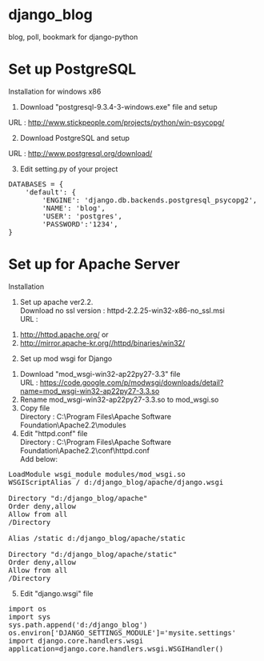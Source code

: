 django_blog
===========

blog, poll, bookmark for django-python




Set up PostgreSQL
============

Installation for windows x86

1) Download "postgresql-9.3.4-3-windows.exe" file and setup

URL : http://www.stickpeople.com/projects/python/win-psycopg/

2) Download PostgreSQL and setup

URL : http://www.postgresql.org/download/

3) Edit setting.py of your project
<pre>
DATABASES = {
    'default': {
        'ENGINE': 'django.db.backends.postgresql_psycopg2',
        'NAME': 'blog',
        'USER': 'postgres',
        'PASSWORD':'1234',
}
</pre>

Set up for Apache Server
============

Installation

1. Set up apache ver2.2.<br />
Download no ssl version : httpd-2.2.25-win32-x86-no_ssl.msi<br />
URL : <br />
1) http://httpd.apache.org/ or <br /> 
2) http://mirror.apache-kr.org//httpd/binaries/win32/ <br />

2. Set up mod wsgi for Django<br />
1) Download "mod_wsgi-win32-ap22py27-3.3" file<br />
URL : https://code.google.com/p/modwsgi/downloads/detail?name=mod_wsgi-win32-ap22py27-3.3.so<br />
2) Rename mod_wsgi-win32-ap22py27-3.3.so to mod_wsgi.so<br />
3) Copy file<br />
Directory : C:\Program Files\Apache Software Foundation\Apache2.2\modules<br />
4) Edit "httpd.conf" file<br />
Directory : C:\Program Files\Apache Software Foundation\Apache2.2\conf\httpd.conf <br />
Add below:<br />
<pre>
LoadModule wsgi_module modules/mod_wsgi.so
WSGIScriptAlias / d:/django_blog/apache/django.wsgi

Directory "d:/django_blog/apache"
Order deny,allow
Allow from all
/Directory

Alias /static d:/django_blog/apache/static

Directory "d:/django_blog/apache/static"
Order deny,allow
Allow from all
/Directory
</pre>

5) Edit "django.wsgi" file
<pre>
import os
import sys
sys.path.append('d:/django_blog')
os.environ['DJANGO_SETTINGS_MODULE']='mysite.settings'
import django.core.handlers.wsgi
application=django.core.handlers.wsgi.WSGIHandler()
</pre>
